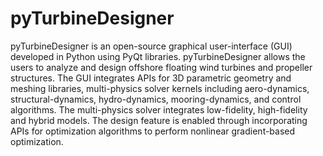 # pyTurbineDesigner
pyTurbineDesigner is an open-source graphical user-interface (GUI) developed in Python using PyQt libraries. pyTurbineDesigner allows the users to analyze and design offshore floating wind turbines and propeller structures. The GUI integrates APIs for 3D parametric geometry and meshing libraries, multi-physics solver kernels including aero-dynamics, structural-dynamics, hydro-dynamics, mooring-dynamics, and control algorithms. The multi-physics solver integrates low-fidelity, high-fidelity and hybrid models. The design feature is enabled through incorporating APIs for optimization algorithms to perform nonlinear gradient-based optimization.
